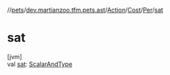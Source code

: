 //[pets](../../../../../index.md)/[dev.martianzoo.tfm.pets.ast](../../../index.md)/[Action](../../index.md)/[Cost](../index.md)/[Per](index.md)/[sat](sat.md)

# sat

[jvm]\
val [sat](sat.md): [ScalarAndType](../../../-scalar-and-type/index.md)
